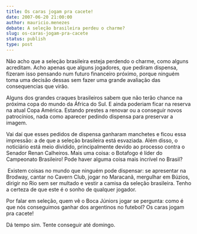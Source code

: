 ```yaml
---
title: Os caras jogam pra cacete!
date: 2007-06-20 21:00:00
author: mauricio.menezes
debate: A seleção brasileira perdeu o charme?
slug: os-caras-jogam-pra-cacete
status: publish 
type: post
---
```


Não acho que a seleção brasileira esteja perdendo o charme, como alguns acreditam. Acho apenas que alguns jogadores, que pediram dispensa, fizeram isso pensando num futuro financeiro próximo, porque ninguém toma uma decisão dessas sem fazer uma grande avaliação das consequencias que virão.


Alguns dos grandes craques brasileiros sabem que não terão chance na próxima copa do mundo da África do Sul. E ainda poderiam ficar na reserva na atual Copa América. Estando prestes a renovar ou a conseguir novos patrocínios, nada como aparecer pedindo dispensa para preservar a imagem.


Vai daí que esses pedidos de dispensa ganharam manchetes e ficou essa impressão: a de que a seleção brasileira está esvaziada. Além disso, o noticiário está meio dividido, principalmente devido ao processo contra o Senador Renan Calheiros. Mais uma coisa: o Botafogo é líder do Campeonato Brasileiro! Pode haver alguma coisa mais incrível no Brasil?


 Existem coisas no mundo que ninguém pode dispensar: se apresentar na Brodway, cantar no Cavern Club, jogar no Maracanã, mergulhar em Búzios, dirigir no Rio sem ser multado e vestir a camisa da seleção brasileira. Tenho a certeza de que este é o sonho de qualquer jogador.


Por falar em seleção, quem vê o Boca Júniors jogar se pergunta: como é que nós conseguimos ganhar dos argentinos no futebol? Os caras jogam pra cacete!


Dá tempo sim. Tente conseguir até domingo. 


